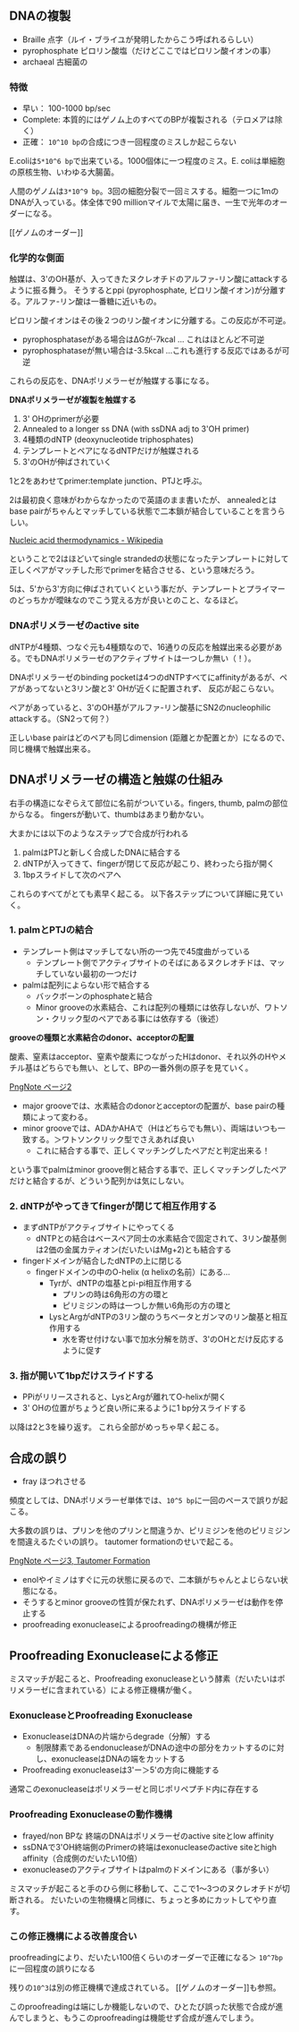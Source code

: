## DNAの複製

- Braille 点字（ルイ・ブライユが発明したからこう呼ばれるらしい）
- pyrophosphate ピロリン酸塩（だけどここではピロリン酸イオンの事）
- archaeal 古細菌の

### 特徴

- 早い： 100-1000 bp/sec
- Complete: 本質的にはゲノム上のすべてのBPが複製される（テロメアは除く）
- 正確： `10^10 bp`の合成につき一回程度のミスしか起こらない

E.coliは`5*10^6 bp`で出来ている。1000個体に一つ程度のミス。E. coliは単細胞の原核生物、いわゆる大腸菌。

人間のゲノムは`3*10^9 bp`。3回の細胞分裂で一回ミスする。細胞一つに1mのDNAが入っている。体全体で90 millionマイルで太陽に届き、一生で光年のオーダーになる。

[[ゲノムのオーダー]]

### 化学的な側面

触媒は、3'のOH基が、入ってきたヌクレオチドのアルファ-リン酸にattackするように振る舞う。
そうするとppi (pyrophosphate, ピロリン酸イオン)が分離する。アルファ-リン酸は一番糖に近いもの。

ピロリン酸イオンはその後２つのリン酸イオンに分離する。この反応が不可逆。

- pyrophosphataseがある場合はΔGが-7kcal ... これはほとんど不可逆
- pyrophosphataseが無い場合は-3.5kcal ...これも進行する反応ではあるが可逆

これらの反応を、DNAポリメラーゼが触媒する事になる。

**DNAポリメラーゼが複製を触媒する**

1. 3' OHのprimerが必要
2. Annealed to a longer ss DNA (with ssDNA adj to 3'OH primer)
3. 4種類のdNTP (deoxynucleotide triphosphates)
4. テンプレートとペアになるdNTPだけが触媒される
5. 3'のOHが伸ばされていく

1と2をあわせてprimer:template junction、PTJと呼ぶ。

2は最初良く意味がわからなかったので英語のまま書いたが、
annealedとはbase pairがちゃんとマッチしている状態で二本鎖が結合していることを言うらしい。

[Nucleic acid thermodynamics - Wikipedia](https://en.wikipedia.org/wiki/Nucleic_acid_thermodynamics#Annealing)

ということで2はほどいてsingle strandedの状態になったテンプレートに対して正しくペアがマッチした形でprimerを結合させる、という意味だろう。

5は、5'から3'方向に伸ばされていくという事だが、テンプレートとプライマーのどっちかが曖昧なのでこう覚える方が良いとのこと、なるほど。

### DNAポリメラーゼのactive site

dNTPが4種類、つなぐ元も4種類なので、16通りの反応を触媒出来る必要がある。でもDNAポリメラーゼのアクティブサイトは一つしか無い（！）。

DNAポリメラーゼのbinding pocketは4つのdNTPすべてにaffinityがあるが、ペアがあってないと3リン酸と3' OHが近くに配置されず、
反応が起こらない。

ペアがあっていると、3'のOH基がアルファ-リン酸基にSN2のnucleophilic attackする。（SN2って何？）

正しいbase pairはどのペアも同じdimension (距離とか配置とか）になるので、同じ機構で触媒出来る。

## DNAポリメラーゼの構造と触媒の仕組み

右手の構造になぞらえて部位に名前がついている。fingers, thumb, palmの部位からなる。
fingersが動いて、thumbはあまり動かない。

大まかには以下のようなステップで合成が行われる

1. palmはPTJと新しく合成したDNAに結合する
2. dNTPが入ってきて、fingerが閉じて反応が起こり、終わったら指が開く
3. 1bpスライドして次のペアへ

これらのすべてがとても素早く起こる。
以下各ステップについて詳細に見ていく。

### 1. palmとPTJの結合

- テンプレート側はマッチしてない所の一つ先で45度曲がっている
  - テンプレート側でアクティブサイトのそばにあるヌクレオチドは、マッチしていない最初の一つだけ
- palmは配列によらない形で結合する
  - バックボーンのphosphateと結合
  - Minor grooveの水素結合、これは配列の種類には依存しないが、ワトソン・クリック型のペアである事には依存する（後述）

**grooveの種類と水素結合のdonor、acceptorの配置**

酸素、窒素はacceptor、窒素や酸素につながったHはdonor、それ以外のHやメチル基はどちらでも無い、として、BPの一番外側の原子を見ていく。

[PngNote ページ2](https://karino2.github.io/ImageGallery/MolecularBiology728x.html#lg=1&slide=1)

- major grooveでは、水素結合のdonorとacceptorの配置が、base pairの種類によって変わる。
- minor grooveでは、ADAかAHAで（Hはどちらでも無い）、両端はいつも一致する。＞ワトソンクリック型でさえあれば良い
   - これに結合する事で、正しくマッチングしたペアだと判定出来る！

という事でpalmはminor groove側と結合する事で、正しくマッチングしたペアだけと結合するが、どういう配列かは気にしない。

### 2. dNTPがやってきてfingerが閉じて相互作用する

- まずdNTPがアクティブサイトにやってくる
   - dNTPとの結合はベースペア同士の水素結合で固定されて、3リン酸基側は2価の金属カティオン(だいたいはMg+2)とも結合する
- fingerドメインが結合したdNTPの上に閉じる
  - fingerドメインの中のO-helix (α helixの名前）にある…
    - Tyrが、dNTPの塩基とpi-pi相互作用する
      - プリンの時は6角形の方の環と
      - ピリミジンの時は一つしか無い6角形の方の環と
    - LysとArgがdNTPの3リン酸のうちベータとガンマのリン酸基と相互作用する
      - 水を寄せ付けない事で加水分解を防ぎ、3'のOHとだけ反応するように促す

### 3. 指が開いて1bpだけスライドする

- PPiがリリースされると、LysとArgが離れてO-helixが開く
- 3' OHの位置がちょうど良い所に来るように1 bp分スライドする

以降は2と3を繰り返す。
これら全部がめっちゃ早く起こる。

## 合成の誤り

- fray ほつれさせる

頻度としては、DNAポリメラーゼ単体では、`10^5 bp`に一回のペースで誤りが起こる。

大多数の誤りは、プリンを他のプリンと間違うか、ピリミジンを他のピリミジンを間違えるたぐいの誤り。
tautomer formationのせいで起こる。

[PngNote ページ3, Tautomer Formation](https://karino2.github.io/ImageGallery/MolecularBiology728x.html#lg=2&slide=1)

- enolやイミノはすぐに元の状態に戻るので、二本鎖がちゃんとよじらない状態になる。
- そうするとminor grooveの性質が保たれず、DNAポリメラーゼは動作を停止する
- proofreading exonucleaseによるproofreadingの機構が修正

## Proofreading Exonucleaseによる修正

ミスマッチが起こると、Proofreading exonucleaseという酵素（だいたいはポリメラーゼに含まれている）による修正機構が働く。

### ExonucleaseとProofreading Exonuclease

- ExonucleaseはDNAの片端からdegrade（分解）する
    - 制限酵素であるendonucleaseがDNAの途中の部分をカットするのに対し、exonucleaseはDNAの端をカットする
- Proofreading exonucleaseは3'ー＞5'の方向に機能する

通常このexonucleaseはポリメラーゼと同じポリペプチド内に存在する

### Proofreading Exonucleaseの動作機構

- frayed/non BPな 終端のDNAはポリメラーゼのactive siteとlow affinity
- ssDNAで3'OH終端側のPrimerの終端はexonucleaseのactive siteとhigh affinity（合成側のだいたい10倍）
- exonucleaseのアクティブサイトはpalmのドメインにある（事が多い）

ミスマッチが起こると手のひら側に移動して、ここで1〜3つのヌクレオチドが切断される。
だいたいの生物機構と同様に、ちょっと多めにカットしてやり直す。

### この修正機構による改善度合い

proofreadingにより、だいたい100倍くらいのオーダーで正確になる＞ `10^7bp`に一回程度の誤りになる

残りの`10^3`は別の修正機構で達成されている。
[[ゲノムのオーダー]]も参照。

このproofreadingは端にしか機能しないので、ひとたび誤った状態で合成が進んでしまうと、もうこのproofreadingは機能せず合成が進んでしまう。